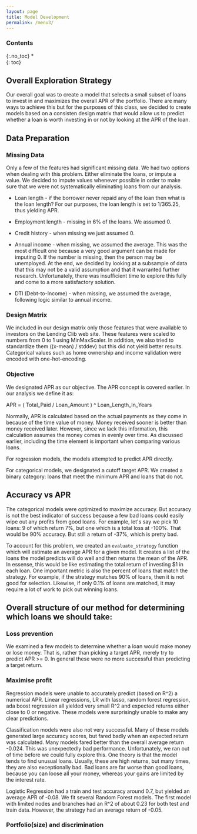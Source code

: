 ```yaml
---
layout: page
title: Model Development
permalink: /menu3/
---
```

### Contents
{:.no_toc}
*  
{: toc}

## Overall Exploration Strategy

Our overall goal was to create a model that selects a small subset of loans to invest in and maximizes the overall APR of the portfolio. There are many ways to achieve this but for the purposes of this class, we decided to create models based on a consisten design matrix that would allow us to predict whether a loan is worth investing in or not by looking at the APR of the loan.

## Data Preparation 

### Missing Data

Only a few of the features had significant missing data. We had two options when dealing with this problem. Either eliminate the loans, or impute a value. We decided to impute values whenever possible in order to make sure that we were not systematically eliminating loans from our analysis.

* Loan length - if the borrower never repaid any of the loan then what is the loan length? For our purposes, the loan length is set to 1/365.25, thus yielding APR.

* Employment length - missing in 6% of the loans. We assumed 0.

* Credit history - when missing we just assumed 0.

* Annual income - when missing, we assumed the average. This was the most difficult one because a very good argument can be made for imputing 0. If the number is missing, then the person may be unemployed. At the end, we decided by looking at a subsample of data that this may not be a valid assumption and that it warranted further research. Unfortunately, there was insufficient time to explore this fully and come to a more satisfactory solution.

* DTI (Debt-to-Income) - when missing, we assumed the average, following logic similar to annual income.

### Design Matrix

We included in our design matrix only those features that were available to investors on the Lending Clib web site. These features were scaled to numbers from 0 to 1 using MinMaxScaler. In addition, we also tried to standardize them ((x-mean) / stddev) but this did not yield better results. Categorical values such as home ownership and income validation were encoded with one-hot-encoding.

### Objective

We designated APR as our objective. The APR concept is covered earlier. In our analysis we define it as:

APR = ( Total_Paid / Loan_Amount ) ^ Loan_Length_In_Years

Normally, APR is calculated based on the actual payments as they come in because of the time value of money. Money received sooner is better than money received later. However, since we lack this information, this calculation assumes the money comes in evenly over time. As discussed earlier, including the time element is important when comparing various loans.

For regression models, the models attempted to predict APR directly.

For categorical models, we designated a cutoff target APR. We created a binary category: loans that meet the minimum APR and loans that do not.

## Accuracy vs APR

The categorical models were optimized to maximize accuracy. But accuracy is not the best indicator of success because a few bad loans could easily wipe out any profits from good loans. For example, let's say we pick 10 loans: 9 of which return 7%, but one which is a total loss at -100%. That would be 90% accuracy. But still a return of -37%, which is pretty bad.

To account for this problem, we created an `evaluate_strategy` function which will estimate an average APR for a given model. It creates a list of the loans the model predicts will do well and then returns the mean of the APR. In essense, this would be like estimating the total return of investing $1 in each loan. One important metric is also the percent of loans that match the strategy. For example, if the strategy matches 90% of loans, then it is not good for selection. Likewise, if only 0.1% of loans are matched, it may require a lot of work to pick out winning loans.

## Overall structure of our method for determining which loans we should take:



### Loss prevention

We examined a few models to determine whether a loan would make money or lose money. That is, rather than picking a target APR, merely try to predict APR >= 0. In general these were no more successful than predicting a target return.

### Maximise profit

Regression models were unable to accurately predict (based on R^2) a numerical APR. Linear regressions, LR with lasso, random forest regression, ada boost regression all yielded very small R^2 and expected returns either close to 0 or negative. These models were surprisingly unable to make any clear predictions.

Classification models were also not very successful. Many of these models generated large accuracy scores, but fared badly when an expected return was calculated. Many models fared better than the overall average return -0.024. This was unexpectedly bad performance. Unfortunately, we ran out of time before we could fully explore this. One theory is that the model tends to find unusual loans. Usually, these are high returns, but many times, they are also exceptionally bad. Bad loans are far worse than good loans, because you can loose all your money, whereas your gains are limited by the interest rate.

Logistic Regression had a train and test accuracy around 0.7, but yielded an average APR of -0.08. We fit several Random Forest models. The first model with limited nodes and branches had an R^2 of about 0.23 for both test and train data. However, the strategy had an average return of -0.05.

### Portfolio(size) and discrimination
